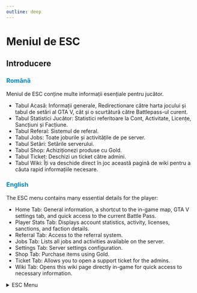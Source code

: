 ```yaml
---
outline: deep
---
```


# Meniul de ESC

## Introducere

### <span style="color: #0088CC">Română</span>

Meniul de ESC conține multe informații esențiale pentru jucător.
- Tabul Acasă: Informații generale, Redirectionare către harta jocului și tabul de setări al GTA V, cât și o scurtătură către Battlepass-ul curent.
- Tabul Statistici Jucător: Statistici referitoare la Cont, Activitate, Licențe, Sancțiuni și Facțiune.
- Tabul Referal: Sistemul de referal.
- Tabul Jobs: Toate joburile și activitățile de pe server.
- Tabul Setări: Setările serverului.
- Tabul Shop: Achiziționezi produse cu Gold.
- Tabul Ticket: Deschizi un ticket către admini.
- Tabul Wiki: Îți va deschide direct în joc această pagină de wiki pentru a căuta rapid informațiile necesare.

### <span style="color: #0088CC">English</span>

The ESC menu contains many essential details for the player:
- Home Tab: General information, a shortcut to the in-game map, GTA V settings tab, and quick access to the current Battle Pass.
- Player Stats Tab: Displays account statistics, activity, licenses, sanctions, and faction details.
- Referral Tab: Access to the referral system.
- Jobs Tab: Lists all jobs and activities available on the server.
- Settings Tab: Server settings configuration.
- Shop Tab: Purchase items using Gold.
- Ticket Tab: Allows you to open a support ticket for the admins.
- Wiki Tab: Opens this wiki page directly in-game for quick access to necessary information.

<details>
  <summary>ESC Menu</summary>
  <img src="https://v.b-zone.ro/images/wiki/esc-menu.png" alt="ESC">
</details>